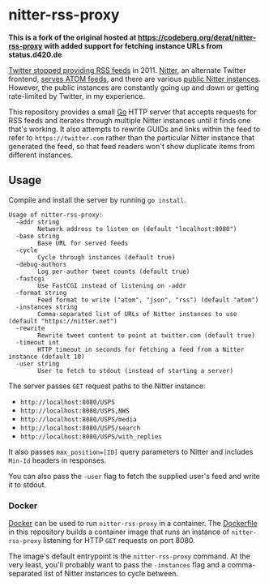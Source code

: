 # nitter-rss-proxy

**This is a fork of the original hosted at https://codeberg.org/derat/nitter-rss-proxy with added support for fetching instance URLs from status.d420.de**

[Twitter stopped providing RSS feeds] in 2011. [Nitter], an alternate Twitter
frontend, [serves ATOM feeds], and there are various [public Nitter instances].
However, the public instances are constantly going up and down or getting
rate-limited by Twitter, in my experience.

This repository provides a small [Go] HTTP server that accepts requests for RSS
feeds and iterates through multiple Nitter instances until it finds one that's
working. It also attempts to rewrite GUIDs and links within the feed to refer to
`https://twitter.com` rather than the particular Nitter instance that generated
the feed, so that feed readers won't show duplicate items from different
instances.

[Twitter stopped providing RSS feeds]: https://sociable.co/social-media/twitter-removes-all-search-rss-links-from-its-site-now-users-must-resort-to-hacks-to-get-feeds/
[Nitter]: https://github.com/zedeus/nitter
[serves ATOM feeds]: https://github.com/zedeus/nitter/issues/5
[public Nitter instances]: https://github.com/zedeus/nitter/wiki/Instances
[Go]: https://golang.org/

## Usage

Compile and install the server by running `go install`.

```
Usage of nitter-rss-proxy:
  -addr string
    	Network address to listen on (default "localhost:8080")
  -base string
    	Base URL for served feeds
  -cycle
    	Cycle through instances (default true)
  -debug-authors
    	Log per-author tweet counts (default true)
  -fastcgi
    	Use FastCGI instead of listening on -addr
  -format string
    	Feed format to write ("atom", "json", "rss") (default "atom")
  -instances string
    	Comma-separated list of URLs of Nitter instances to use (default "https://nitter.net")
  -rewrite
    	Rewrite tweet content to point at twitter.com (default true)
  -timeout int
    	HTTP timeout in seconds for fetching a feed from a Nitter instance (default 10)
  -user string
    	User to fetch to stdout (instead of starting a server)
```

The server passes `GET` request paths to the Nitter instance:

*   `http://localhost:8080/USPS`
*   `http://localhost:8080/USPS,NWS`
*   `http://localhost:8080/USPS/media`
*   `http://localhost:8080/USPS/search`
*   `http://localhost:8080/USPS/with_replies`

It also passes `max_position=[ID]` query parameters to Nitter and includes
`Min-Id` headers in responses.

You can also pass the `-user` flag to fetch the supplied user's feed and write
it to stdout.

### Docker

[Docker] can be used to run `nitter-rss-proxy` in a container. The
[Dockerfile](./Dockerfile) in this repository builds a container image that runs
an instance of `nitter-rss-proxy` listening for HTTP `GET` requests on port 8080.

The image's default entrypoint is the `nitter-rss-proxy` command. At the very
least, you'll probably want to pass the `-instances` flag and a comma-separated
list of Nitter instances to cycle between.

[Docker]: https://www.docker.com/
